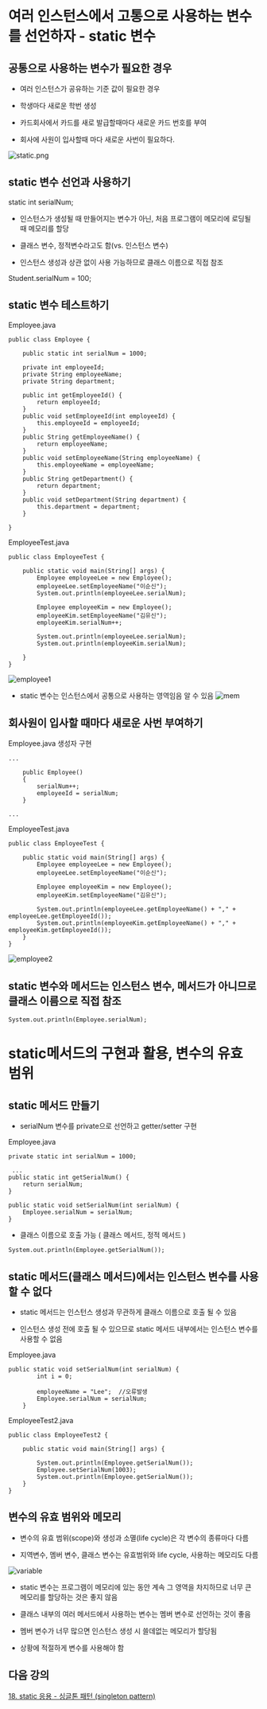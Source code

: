 # 여러 인스턴스에서 고통으로 사용하는 변수를 선언하자 - static 변수

## 공통으로 사용하는 변수가 필요한 경우

- 여러 인스턴스가 공유하는 기준 값이 필요한 경우

- 학생마다 새로운 학번 생성

- 카드회사에서 카드를 새로 발급할때마다 새로운 카드 번호를 부여

- 회사에 사원이 입사할때 마다 새로운 사번이 필요하다.

![static.png](./img/static.png)

## static 변수 선언과 사용하기

static int serialNum;

- 인스턴스가 생성될 때 만들어지는 변수가 아닌, 처음 프로그램이 메모리에 로딩될 때 메모리를 할당

- 클래스 변수, 정적변수라고도 함(vs. 인스턴스 변수)

- 인스턴스 생성과 상관 없이 사용 가능하므로 클래스 이름으로 직접 참조

Student.serialNum = 100;


## static 변수 테스트하기

Employee.java
```
public class Employee {

	public static int serialNum = 1000;
	
	private int employeeId;
	private String employeeName;
	private String department;
		
	public int getEmployeeId() {
		return employeeId;
	}
	public void setEmployeeId(int employeeId) {
		this.employeeId = employeeId;
	}
	public String getEmployeeName() {
		return employeeName;
	}
	public void setEmployeeName(String employeeName) {
		this.employeeName = employeeName;
	}
	public String getDepartment() {
		return department;
	}
	public void setDepartment(String department) {
		this.department = department;
	}
	
}
```
EmployeeTest.java
```
public class EmployeeTest {

	public static void main(String[] args) {
		Employee employeeLee = new Employee();
		employeeLee.setEmployeeName("이순신");
		System.out.println(employeeLee.serialNum);
		
		Employee employeeKim = new Employee();
		employeeKim.setEmployeeName("김유신");
		employeeKim.serialNum++;
		
		System.out.println(employeeLee.serialNum);
		System.out.println(employeeKim.serialNum);
		
	}
}
```
![employee1](./img/employee1.png)


- static 변수는 인스턴스에서 공통으로 사용하는 영역임음 알 수 있음
  ![mem](./img/mem.png)


## 회사원이 입사할 때마다 새로운 사번 부여하기

Employee.java 생성자 구현
```
...

	public Employee()
	{
		serialNum++;
		employeeId = serialNum;
	}

...	

```

EmployeeTest.java
```
public class EmployeeTest {

	public static void main(String[] args) {
		Employee employeeLee = new Employee();
		employeeLee.setEmployeeName("이순신");
				
		Employee employeeKim = new Employee();
		employeeKim.setEmployeeName("김유신");
				
		System.out.println(employeeLee.getEmployeeName() + "," + employeeLee.getEmployeeId());
		System.out.println(employeeKim.getEmployeeName() + "," + employeeKim.getEmployeeId());
	}
}
```
![employee2](./img/employee2.png)

## static 변수와 메서드는 인스턴스 변수, 메서드가 아니므로 클래스 이름으로 직접 참조

```
System.out.println(Employee.serialNum);
```

# static메서드의 구현과 활용, 변수의 유효 범위

## static 메서드 만들기

- serialNum 변수를 private으로 선언하고 getter/setter 구현

Employee.java
```
private static int serialNum = 1000;

 ...
public static int getSerialNum() {
	return serialNum;
}

public static void setSerialNum(int serialNum) {
	Employee.serialNum = serialNum;
}
```

- 클래스 이름으로 호출 가능 ( 클래스 메서드, 정적 메서드 )
```
System.out.println(Employee.getSerialNum());
```

## static 메서드(클래스 메서드)에서는 인스턴스 변수를 사용할 수 없다

- static 메서드는 인스턴스 생성과 무관하게 클래스 이름으로 호출 될 수 있음

- 인스턴스 생성 전에 호출 될 수 있으므로 static 메서드 내부에서는 인스턴스 변수를 사용할 수 없음

Employee.java
```
public static void setSerialNum(int serialNum) {
		int i = 0;
		
		employeeName = "Lee";  //오류발생
		Employee.serialNum = serialNum;
	}
```

EmployeeTest2.java
```
public class EmployeeTest2 {

	public static void main(String[] args) {

		System.out.println(Employee.getSerialNum());
		Employee.setSerialNum(1003);
		System.out.println(Employee.getSerialNum());
	}
}
```

## 변수의 유효 범위와 메모리

- 변수의 유효 범위(scope)와 생성과 소멸(life cycle)은 각 변수의 종류마다 다름

- 지역변수, 멤버 변수, 클래스 변수는 유효범위와 life cycle, 사용하는 메모리도 다름

![variable](./img/variable.png)

- static 변수는 프로그램이 메모리에 있는 동안 계속 그 영역을 차지하므로 너무 큰 메모리를 할당하는 것은 좋지 않음

- 클래스 내부의 여러 메서드에서 사용하는 변수는 멤버 변수로 선언하는 것이 좋음

- 멤버 변수가 너무 많으면 인스턴스 생성 시 쓸데없는 메모리가 할당됨

- 상황에 적절하게 변수를 사용해야 함

## 다음 강의
[18. static 응용 - 싱글톤 패턴 (singleton pattern)](https://gitlab.com/easyspubjava/javacoursework/-/blob/master/Chapter2/2-18/README.md)
